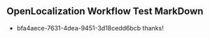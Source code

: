 ## OpenLocalization Workflow Test MarkDown
* bfa4aece-7631-4dea-9451-3d18cedd6bcb thanks!

<!--HONumber=Aug16_HO4-->


